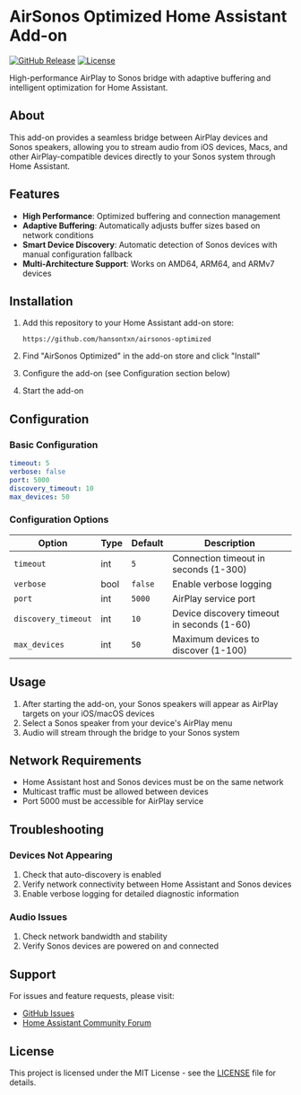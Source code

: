 # AirSonos Optimized Home Assistant Add-on

[![GitHub Release][releases-shield]][releases]
[![License][license-shield]](LICENSE)

High-performance AirPlay to Sonos bridge with adaptive buffering and intelligent optimization for Home Assistant.

## About

This add-on provides a seamless bridge between AirPlay devices and Sonos speakers, allowing you to stream audio from iOS devices, Macs, and other AirPlay-compatible devices directly to your Sonos system through Home Assistant.

## Features

- **High Performance**: Optimized buffering and connection management
- **Adaptive Buffering**: Automatically adjusts buffer sizes based on network conditions
- **Smart Device Discovery**: Automatic detection of Sonos devices with manual configuration fallback
- **Multi-Architecture Support**: Works on AMD64, ARM64, and ARMv7 devices

## Installation

1. Add this repository to your Home Assistant add-on store:
   ```
   https://github.com/hansontxn/airsonos-optimized
   ```

2. Find "AirSonos Optimized" in the add-on store and click "Install"

3. Configure the add-on (see Configuration section below)

4. Start the add-on

## Configuration

### Basic Configuration

```yaml
timeout: 5
verbose: false
port: 5000
discovery_timeout: 10
max_devices: 50
```

### Configuration Options

| Option | Type | Default | Description |
|--------|------|---------|-------------|
| `timeout` | int | `5` | Connection timeout in seconds (1-300) |
| `verbose` | bool | `false` | Enable verbose logging |
| `port` | int | `5000` | AirPlay service port |
| `discovery_timeout` | int | `10` | Device discovery timeout in seconds (1-60) |
| `max_devices` | int | `50` | Maximum devices to discover (1-100) |

## Usage

1. After starting the add-on, your Sonos speakers will appear as AirPlay targets on your iOS/macOS devices
2. Select a Sonos speaker from your device's AirPlay menu
3. Audio will stream through the bridge to your Sonos system

## Network Requirements

- Home Assistant host and Sonos devices must be on the same network
- Multicast traffic must be allowed between devices
- Port 5000 must be accessible for AirPlay service

## Troubleshooting

### Devices Not Appearing

1. Check that auto-discovery is enabled
2. Verify network connectivity between Home Assistant and Sonos devices
3. Enable verbose logging for detailed diagnostic information

### Audio Issues

1. Check network bandwidth and stability
2. Verify Sonos devices are powered on and connected

## Support

For issues and feature requests, please visit:
- [GitHub Issues](https://github.com/hansontxn/airsonos-optimized/issues)
- [Home Assistant Community Forum](https://community.home-assistant.io/)

## License

This project is licensed under the MIT License - see the [LICENSE](LICENSE) file for details.

[releases-shield]: https://img.shields.io/github/release/hansontxn/airsonos-optimized.svg
[releases]: https://github.com/hansontxn/airsonos-optimized/releases
[license-shield]: https://img.shields.io/github/license/hansontxn/airsonos-optimized.svg
